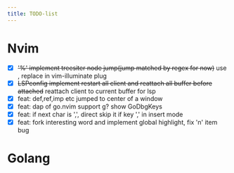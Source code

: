 ```yaml
---
title: TODO-list
---
```


# Nvim

- [x] ~~'%' implement treesiter node jump(jump matched by regex for now)~~ use <m-n>,<m-p> replace in vim-illuminate plug
- [x] ~~LSPconfig implement restart all client and reattach all buffer before attached~~ reattach client to current buffer for lsp
- [x] feat: def,ref,imp etc jumped to center of a window
- [x] feat: dap of go.nvim support g? show GoDbgKeys
- [x] feat: if next char is ',', direct skip it if key ',' in insert mode
- [x] feat: fork interesting word and implement global highlight, fix 'n' item bug

# Golang
